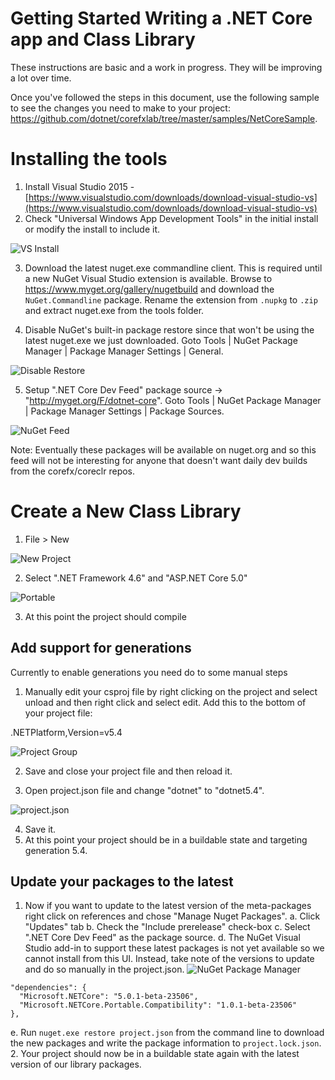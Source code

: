 Getting Started Writing a .NET Core app and Class Library
=========================================================

These instructions are basic and a work in progress. They will be improving a lot over time.

Once you've followed the steps in this document, use the following sample to see the changes you need to make to your project: https://github.com/dotnet/corefxlab/tree/master/samples/NetCoreSample.

Installing the tools
====================

1. Install Visual Studio 2015 - [https://www.visualstudio.com/downloads/download-visual-studio-vs](https://www.visualstudio.com/downloads/download-visual-studio-vs)
2. Check "Universal Windows App Development Tools" in the initial install or modify the install to include it.

![VS Install](https://dotnetdocs.blob.core.windows.net/getting-started/vs-install.png)

3. Download the latest nuget.exe commandline client.  This is required until a new NuGet Visual Studio extension is available.  Browse to https://www.myget.org/gallery/nugetbuild and download the `NuGet.Commandline` package.  Rename the extension from `.nupkg` to `.zip` and extract nuget.exe from the tools folder.

4. Disable NuGet's built-in package restore since that won't be using the latest nuget.exe we just downloaded.  Goto Tools | NuGet Package Manager | Package Manager Settings | General.

![Disable Restore](https://cloud.githubusercontent.com/assets/8228359/11126436/d3b9b9ca-8923-11e5-9de1-f6fcdc46ebbd.png)

5. Setup ".NET Core Dev Feed" package source -> "http://myget.org/F/dotnet-core". Goto Tools | NuGet Package Manager | Package Manager Settings | Package Sources.

![NuGet Feed](https://dotnetdocs.blob.core.windows.net/getting-started/nuget-feed.png)

Note: Eventually these packages will be available on nuget.org and so this feed will not be interesting for anyone that doesn't want daily dev builds from the corefx/coreclr repos.

Create a New Class Library
==========================

1. File > New

![New Project](https://dotnetdocs.blob.core.windows.net/getting-started/new-project.png)

2. Select ".NET Framework 4.6" and "ASP.NET Core 5.0"

![Portable](https://dotnetdocs.blob.core.windows.net/getting-started/portable.png)

3. At this point the project should compile

Add support for generations
---------------------------

Currently to enable generations you need do to some manual steps

1. Manually edit your csproj file by right clicking on the project and select unload and then right click and select edit.  Add this to the bottom of your project file:

  <PropertyGroup>
    <NuGetTargetMoniker>.NETPlatform,Version=v5.4</NuGetTargetMoniker>
  </PropertyGroup>

![Project Group](https://dotnetdocs.blob.core.windows.net/getting-started/project-group.png)

2. Save and close your project file and then reload it.

3. Open project.json file and change "dotnet" to "dotnet5.4".

![project.json](https://dotnetdocs.blob.core.windows.net/getting-started/project-json.png)
 
4. Save it.
5. At this point your project should be in a buildable state and targeting generation 5.4.

Update your packages to the latest
----------------------------------

1. Now if you want to update to the latest version of the meta-packages right click on references and chose "Manage Nuget Packages".
  a. Click "Updates" tab
  b. Check the "Include prerelease" check-box
  c. Select ".NET Core Dev Feed" as the package source.
  d. The NuGet Visual Studio add-in to support these latest packages is not yet available so we cannot install from this UI.  Instead, take note of the versions to update and do so manually in the project.json.
![NuGet Package Manager](https://dotnetdocs.blob.core.windows.net/getting-started/nuget-package-manager.png)
  ```
  "dependencies": {
    "Microsoft.NETCore": "5.0.1-beta-23506",
    "Microsoft.NETCore.Portable.Compatibility": "1.0.1-beta-23506"
  },
  ```

  e. Run `nuget.exe restore project.json` from the command line to download the new packages and write the package information to `project.lock.json`.
2. Your project should now be in a buildable state again with the latest version of our library packages.
